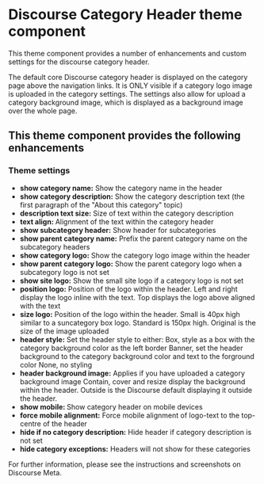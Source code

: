 # Discourse Category Header theme component
This theme component provides a number of enhancements and custom settings for the discourse category header.

The default core Discourse category header is displayed on the category page above the navigation links. It is ONLY visible if a category logo image is uploaded in the category settings. The settings also allow for upload a category background image, which is displayed as a background image over the whole page.

## This theme component provides the following enhancements

### Theme settings

* <b>show category name:</b> Show the category name in the header
* <b>show category description:</b> Show the category description text (the first paragraph of the "About this category" topic)
* <b>description text size:</b> Size of text within the category description
* <b>text align: </b>Alignment of the text within the category header
* <b>show subcategory header:</b> Show header for subcategories
* <b>show parent category name:</b> Prefix the parent category name on the subcategory headers
* <b>show category logo:</b> Show the category logo image within the header
* <b>show parent category logo:</b> Show the parent category logo when a subcategory logo is not set
* <b>show site logo:</b> Show the small site logo if a category logo is not set
* <b>position logo:</b> Position of the logo within the header. Left and right display the logo inline with the text. Top displays the logo above aligned with the text
* <b>size logo:</b> Position of the logo within the header. Small is 40px high similar to a suncategory box logo. Standard is 150px high. Original is the size of the image uploaded
* <b>header style:</b> Set the header style to either: Box, style as a box with the category background color as the left border Banner, set the header background to the category background color and text to the forground color None, no styling
* <b>header background image:</b> Applies if you have uploaded a category background image Contain, cover and resize display the background within the header. Outside is the Discourse default displaying it outside the header.
* <b>show mobile: </b>Show category header on mobile devices
* <b>force mobile alignment:</b> Force mobile alignment of logo-text to the top-centre of the header
* <b>hide if no category description:</b> Hide header if category description is not set
* <b>hide category exceptions:</b> Headers will not show for these categories

For further information, please see the instructions and screenshots on Discourse Meta.
